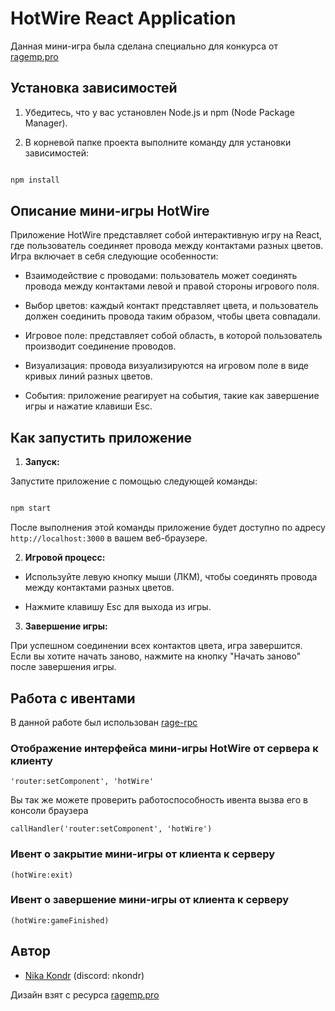 
# HotWire React Application

  

Данная мини-игра была сделана специально для конкурса от [ragemp.pro](https://ragemp.pro/threads/novogodnij-konkurs-2024-razvivaem-portal-vmeste.9661/)

  

## Установка зависимостей

  

1. Убедитесь, что у вас установлен Node.js и npm (Node Package Manager).

2. В корневой папке проекта выполните команду для установки зависимостей:

  

```bash

npm install

```

  

## Описание мини-игры HotWire

  

Приложение HotWire представляет собой интерактивную игру на React, где пользователь соединяет провода между контактами разных цветов. Игра включает в себя следующие особенности:

  

- Взаимодействие с проводами: пользователь может соединять провода между контактами левой и правой стороны игрового поля.

- Выбор цветов: каждый контакт представляет цвета, и пользователь должен соединить провода таким образом, чтобы цвета совпадали.

- Игровое поле: представляет собой область, в которой пользователь производит соединение проводов.

- Визуализация: провода визуализируются на игровом поле в виде кривых линий разных цветов.

- События: приложение реагирует на события, такие как завершение игры и нажатие клавиши Esc.

  

## Как запустить приложение

  

1.  **Запуск:**

Запустите приложение с помощью следующей команды:

  

```bash

npm start

```

  

После выполнения этой команды приложение будет доступно по адресу `http://localhost:3000` в вашем веб-браузере.

  

2.  **Игровой процесс:**

- Используйте левую кнопку мыши (ЛКМ), чтобы соединять провода между контактами разных цветов.

- Нажмите клавишу Esc для выхода из игры.

  

3.  **Завершение игры:**

При успешном соединении всех контактов цвета, игра завершится. Если вы хотите начать заново, нажмите на кнопку "Начать заново" после завершения игры.

  

## Работа с ивентами

  

В данной работе был использован [rage-rpc](https://github.com/micaww/rage-rpc)

  

### Отображение интерфейса мини-игры HotWire от сервера к клиенту

``'router:setComponent', 'hotWire'``

  

Вы так же можете проверить работоспособность ивента вызва его в консоли браузера

``callHandler('router:setComponent', 'hotWire')``

  

### Ивент о закрытие мини-игры от клиента к серверу

``(hotWire:exit)``

  

### Ивент о завершение мини-игры от клиента к серверу

``(hotWire:gameFinished)``


## Автор
- [Nikа Kondr](https://ragemp.pro/threads/frontend-developer-s-fokusom-na-react-typescript-mobx.7552/) (discord: nkondr)

Дизайн взят с ресурса [ragemp.pro](https://ragemp.pro/threads/gotovyj-dizajn-dlja-mini-igr-figma-vzlom-zamka-mashiny-soedinenie-provoda.7765/#post-79423)